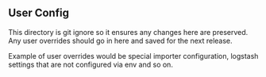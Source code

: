 ## User Config

This directory is git ignore so it ensures any changes here are preserved.  Any user overrides should go in here and saved for the next release.

Example of user overrides would be special importer configuration, logstash settings that are not configured via env and so on.


